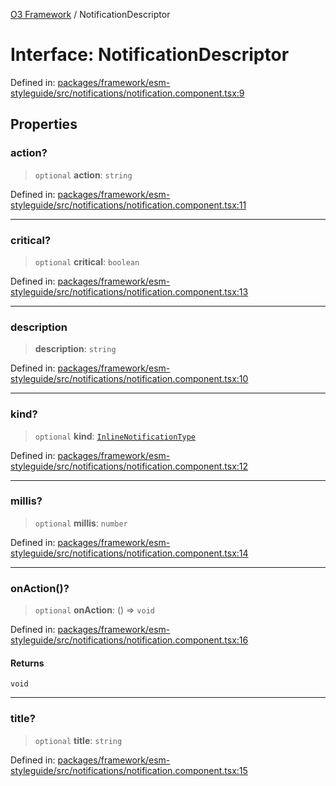 [O3 Framework](../API.md) / NotificationDescriptor

# Interface: NotificationDescriptor

Defined in: [packages/framework/esm-styleguide/src/notifications/notification.component.tsx:9](https://github.com/UjjawalPrabhat/openmrs-esm-core/blob/main/packages/framework/esm-styleguide/src/notifications/notification.component.tsx#L9)

## Properties

### action?

> `optional` **action**: `string`

Defined in: [packages/framework/esm-styleguide/src/notifications/notification.component.tsx:11](https://github.com/UjjawalPrabhat/openmrs-esm-core/blob/main/packages/framework/esm-styleguide/src/notifications/notification.component.tsx#L11)

***

### critical?

> `optional` **critical**: `boolean`

Defined in: [packages/framework/esm-styleguide/src/notifications/notification.component.tsx:13](https://github.com/UjjawalPrabhat/openmrs-esm-core/blob/main/packages/framework/esm-styleguide/src/notifications/notification.component.tsx#L13)

***

### description

> **description**: `string`

Defined in: [packages/framework/esm-styleguide/src/notifications/notification.component.tsx:10](https://github.com/UjjawalPrabhat/openmrs-esm-core/blob/main/packages/framework/esm-styleguide/src/notifications/notification.component.tsx#L10)

***

### kind?

> `optional` **kind**: [`InlineNotificationType`](../type-aliases/InlineNotificationType.md)

Defined in: [packages/framework/esm-styleguide/src/notifications/notification.component.tsx:12](https://github.com/UjjawalPrabhat/openmrs-esm-core/blob/main/packages/framework/esm-styleguide/src/notifications/notification.component.tsx#L12)

***

### millis?

> `optional` **millis**: `number`

Defined in: [packages/framework/esm-styleguide/src/notifications/notification.component.tsx:14](https://github.com/UjjawalPrabhat/openmrs-esm-core/blob/main/packages/framework/esm-styleguide/src/notifications/notification.component.tsx#L14)

***

### onAction()?

> `optional` **onAction**: () => `void`

Defined in: [packages/framework/esm-styleguide/src/notifications/notification.component.tsx:16](https://github.com/UjjawalPrabhat/openmrs-esm-core/blob/main/packages/framework/esm-styleguide/src/notifications/notification.component.tsx#L16)

#### Returns

`void`

***

### title?

> `optional` **title**: `string`

Defined in: [packages/framework/esm-styleguide/src/notifications/notification.component.tsx:15](https://github.com/UjjawalPrabhat/openmrs-esm-core/blob/main/packages/framework/esm-styleguide/src/notifications/notification.component.tsx#L15)
